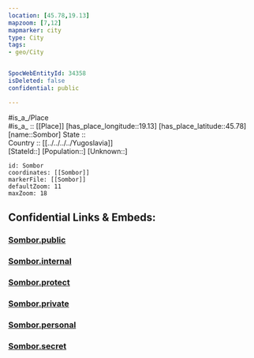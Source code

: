 ```yaml
---
location: [45.78,19.13] 
mapzoom: [7,12] 
mapmarker: city 
type: City
tags:
- geo/City


SpocWebEntityId: 34358
isDeleted: false
confidential: public

---
```

#is_a_/Place  
#is_a_ :: [[Place]] 
[has_place_longitude::19.13] 
[has_place_latitude::45.78] 
[name::Sombor] 
State ::  
Country :: [[../../../../Yugoslavia]]  
[StateId::] 
[Population::] 
[Unknown::] 


```leaflet
id: Sombor
coordinates: [[Sombor]] 
markerFile: [[Sombor]] 
defaultZoom: 11 
maxZoom: 18
```


## Confidential Links & Embeds: 

### [Sombor.public](/_public/\Earth\Continent\Europe\Europe~South\Serbia\districts~Serbia\Backi~Zapadno\CitySombor.public.md) 

### [Sombor.internal](/_internal/\Earth\Continent\Europe\Europe~South\Serbia\districts~Serbia\Backi~Zapadno\CitySombor.internal.md) 

### [Sombor.protect](/_protect/\Earth\Continent\Europe\Europe~South\Serbia\districts~Serbia\Backi~Zapadno\CitySombor.protect.md) 

### [Sombor.private](/_private/\Earth\Continent\Europe\Europe~South\Serbia\districts~Serbia\Backi~Zapadno\CitySombor.private.md) 

### [Sombor.personal](/_personal/\Earth\Continent\Europe\Europe~South\Serbia\districts~Serbia\Backi~Zapadno\CitySombor.personal.md) 

### [Sombor.secret](/_secret/\Earth\Continent\Europe\Europe~South\Serbia\districts~Serbia\Backi~Zapadno\CitySombor.secret.md)

